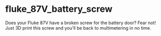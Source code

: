 # fluke_87V_battery_screw
Does your Fluke 87V have a broken screw for the battery door? Fear not! Just 3D print this screw and you'll be back to multimetering in no time.

